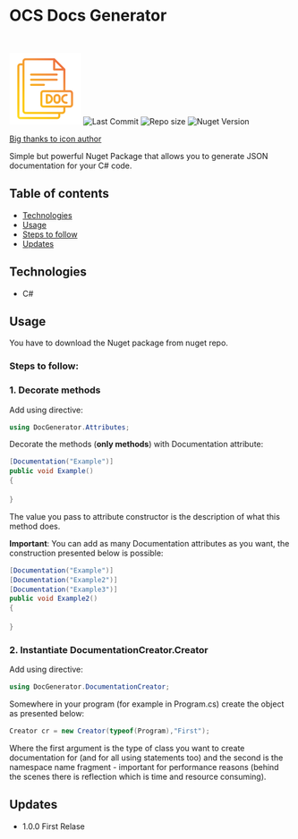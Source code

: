 # OCS Docs Generator
<br />

![Icon](./doc.png) ![Last Commit](https://img.shields.io/github/last-commit/ptakpiotr/ocsdocsgenerator) ![Repo size](https://img.shields.io/github/repo-size/ptakpiotr/ocsdocsgenerator) ![Nuget Version](https://img.shields.io/nuget/v/ptakpiotr.ocsdocsgenerator)

[Big thanks to icon author](https://www.flaticon.com/premium-icon/doc_5730866?term=docs&page=2&position=23&page=2&position=23&related_id=5730866&origin=search)

Simple but powerful Nuget Package that allows you to generate JSON documentation for your C# code.

## Table of contents
* [Technologies](#technologies)
* [Usage](#usage)
* [Steps to follow](#steps-to-follow)
* [Updates](#updates)

## Technologies
* C#

## Usage
You have to download the Nuget package from nuget repo.

### Steps to follow:
### 1. Decorate methods

Add using directive:
```csharp
using DocGenerator.Attributes;
```

Decorate the methods (**only methods**) with Documentation attribute:
```csharp
[Documentation("Example")]
public void Example()
{

}
```

The value you pass to attribute constructor is the description of what this method does.

**Important**:
You can add as many Documentation attributes as you want, the construction presented below is possible:
```csharp
[Documentation("Example")]
[Documentation("Example2")]
[Documentation("Example3")]
public void Example2()
{

}
```

### 2. Instantiate DocumentationCreator.Creator

Add using directive:
```csharp
using DocGenerator.DocumentationCreator;
```

Somewhere in your program (for example in Program.cs) create the object as presented below:
```csharp
Creator cr = new Creator(typeof(Program),"First");
```
Where the first argument is the type of class you want to create documentation for (and for all using statements too) and the second is the namespace name fragment - important for performance reasons (behind the scenes there is reflection which is time and resource consuming).

## Updates
 * 1.0.0 First Relase 